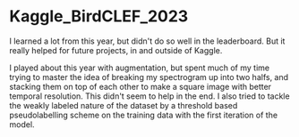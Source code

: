 # Kaggle_BirdCLEF_2023

I learned a lot from this year, but didn't do so well in the leaderboard.  But it really helped for future projects, in and outside of Kaggle.

I played about this year with augmentation, but spent much of my time trying to master the idea of breaking my spectrogram up into two halfs, and stacking them on top of each other to make a square image with better temporal resolution.  This didn't seem to help in the end.  I also tried to tackle the weakly labeled nature of the dataset by a threshold based pseudolabelling scheme on the training data with the first iteration of the model.
